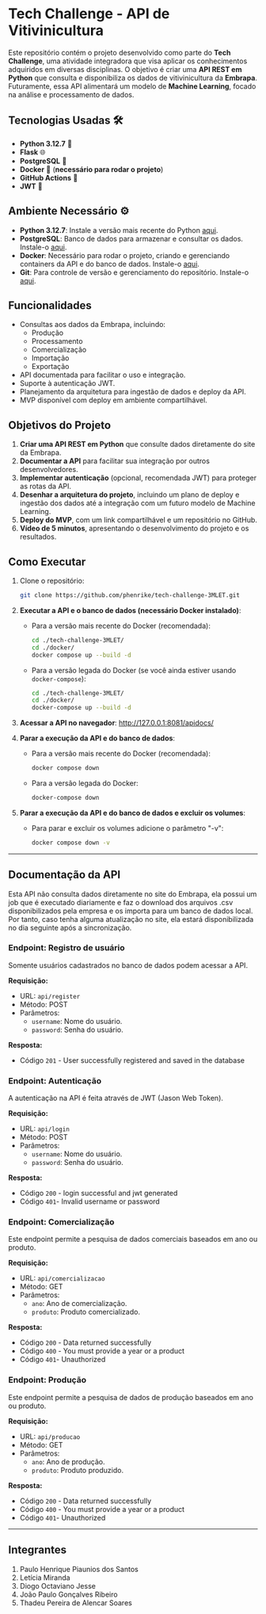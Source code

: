 
# Tech Challenge - API de Vitivinicultura

Este repositório contém o projeto desenvolvido como parte do **Tech Challenge**, uma atividade integradora que visa aplicar os conhecimentos adquiridos em diversas disciplinas. O objetivo é criar uma **API REST em Python** que consulta e disponibiliza os dados de vitivinicultura da **Embrapa**. Futuramente, essa API alimentará um modelo de **Machine Learning**, focado na análise e processamento de dados.

## Tecnologias Usadas 🛠️

- **Python 3.12.7** 🐍
- **Flask** 🌐
- **PostgreSQL** 🐘
- **Docker** 🐳 (**necessário para rodar o projeto**)
- **GitHub Actions** 🚀 
- **JWT** 🔑

## Ambiente Necessário ⚙️

- **Python 3.12.7**: Instale a versão mais recente do Python [aqui](https://www.python.org/downloads/).
- **PostgreSQL**: Banco de dados para armazenar e consultar os dados. Instale-o [aqui](https://www.postgresql.org/download/).
- **Docker**: Necessário para rodar o projeto, criando e gerenciando containers da API e do banco de dados. Instale-o [aqui](https://www.docker.com/products/docker-desktop).
- **Git**: Para controle de versão e gerenciamento do repositório. Instale-o [aqui](https://git-scm.com/).

## Funcionalidades

- Consultas aos dados da Embrapa, incluindo:
  - Produção
  - Processamento
  - Comercialização
  - Importação
  - Exportação
- API documentada para facilitar o uso e integração.
- Suporte à autenticação JWT.
- Planejamento da arquitetura para ingestão de dados e deploy da API.
- MVP disponível com deploy em ambiente compartilhável.

## Objetivos do Projeto

1. **Criar uma API REST em Python** que consulte dados diretamente do site da Embrapa.
2. **Documentar a API** para facilitar sua integração por outros desenvolvedores.
3. **Implementar autenticação** (opcional, recomendada JWT) para proteger as rotas da API.
4. **Desenhar a arquitetura do projeto**, incluindo um plano de deploy e ingestão dos dados até a integração com um futuro modelo de Machine Learning.
5. **Deploy do MVP**, com um link compartilhável e um repositório no GitHub.
6. **Vídeo de 5 minutos**, apresentando o desenvolvimento do projeto e os resultados.

## Como Executar

1. Clone o repositório:
   ```bash
   git clone https://github.com/phenrike/tech-challenge-3MLET.git
   ```

2. **Executar a API e o banco de dados (necessário Docker instalado)**:

   - Para a versão mais recente do Docker (recomendada):

     ```bash
     cd ./tech-challenge-3MLET/
     cd ./docker/
     docker compose up --build -d
     ```

   - Para a versão legada do Docker (se você ainda estiver usando `docker-compose`):

     ```bash
     cd ./tech-challenge-3MLET/
     cd ./docker/
     docker-compose up --build -d
     ```

3. **Acessar a API no navegador**:
<http://127.0.0.1:8081/apidocs/>

4. **Parar a execução da API e do banco de dados**:

   - Para a versão mais recente do Docker (recomendada):

     ```bash
     docker compose down
     ```

   - Para a versão legada do Docker:

     ```bash
     docker-compose down
     ```

5. **Parar a execução da API e do banco de dados e excluir os volumes**:

    - Para parar e excluir os volumes adicione o parâmetro "-v":

        ```bash
        docker compose down -v
        ```
_________________________________________________________________________________________

## Documentação da API

Esta API não consulta dados diretamente no site do Embrapa, ela possui um job que é executado diariamente e faz o download dos arquivos .csv disponibilizados pela empresa e os importa para um banco de dados local. Por tanto, caso tenha alguma atualização no site, ela estará disponibilizada no dia seguinte após a sincronização.

### **Endpoint: Registro de usuário**

Somente usuários cadastrados no banco de dados podem acessar a API.

**Requisição:**

- URL: `api/register`
- Método: POST
- Parâmetros:
  - `username`: Nome do usuário.
  - `password`: Senha do usuário.

**Resposta:**

- Código `201` - 	User successfully registered and saved in the database

### **Endpoint: Autenticação**

A autenticação na API é feita através de JWT (Jason Web Token).

**Requisição:**

- URL: `api/login`
- Método: POST
- Parâmetros:
  - `username`: Nome do usuário.
  - `password`: Senha do usuário.

**Resposta:**

- Código `200` - login successful and jwt generated
- Código `401`- Invalid username or password

### **Endpoint: Comercialização**

Este endpoint permite a pesquisa de dados comerciais baseados em ano ou produto.

**Requisição:**

- URL: `api/comercializacao`
- Método: GET
- Parâmetros:
  - `ano`: Ano de comercialização.
  - `produto`: Produto comercializado.

**Resposta:**

- Código `200` - Data returned successfully
- Código `400` - You must provide a year or a product
- Código `401`- Unauthorized

### **Endpoint: Produção**

Este endpoint permite a pesquisa de dados de produção baseados em ano ou produto.

**Requisição:**

- URL: `api/producao`
- Método: GET
- Parâmetros:
  - `ano`: Ano de produção.
  - `produto`: Produto produzido.

**Resposta:**

- Código `200` - Data returned successfully
- Código `400` - You must provide a year or a product
- Código `401`- Unauthorized
_________________________________________________________________________________________
## Integrantes

1. Paulo Henrique Piaunios dos Santos  
2. Letícia Miranda  
3. Diogo Octaviano Jesse  
4. João Paulo Gonçalves Ribeiro  
5. Thadeu Pereira de Alencar Soares  
